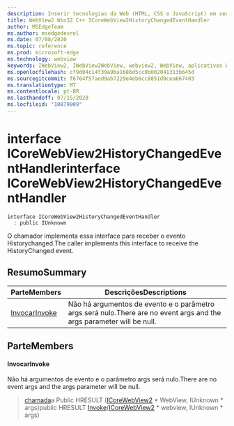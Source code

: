 ```yaml
---
description: Inserir tecnologias da Web (HTML, CSS e JavaScript) em seus aplicativos nativos com o controle WebView2 do Microsoft Edge
title: WebView2 Win32 C++ ICoreWebView2HistoryChangedEventHandler
author: MSEdgeTeam
ms.author: msedgedevrel
ms.date: 07/08/2020
ms.topic: reference
ms.prod: microsoft-edge
ms.technology: webview
keywords: IWebView2, IWebView2WebView, webview2, WebView, aplicativos Win32, Win32, Edge, ICoreWebView2, ICoreWebView2Controller, controle do navegador, HTML Edge, ICoreWebView2HistoryChangedEventHandler
ms.openlocfilehash: cf9d04c14f39a9ba1686d5cc9b002041313b645d
ms.sourcegitcommit: f6764f57aed9ab7229e4eb6cc8851d0cea667403
ms.translationtype: MT
ms.contentlocale: pt-BR
ms.lasthandoff: 07/15/2020
ms.locfileid: "10879909"
---
```

# <span data-ttu-id="4e1cd-104">interface ICoreWebView2HistoryChangedEventHandler</span><span class="sxs-lookup"><span data-stu-id="4e1cd-104">interface ICoreWebView2HistoryChangedEventHandler</span></span> 

```
interface ICoreWebView2HistoryChangedEventHandler
  : public IUnknown
```

<span data-ttu-id="4e1cd-105">O chamador implementa essa interface para receber o evento Historychanged.</span><span class="sxs-lookup"><span data-stu-id="4e1cd-105">The caller implements this interface to receive the HistoryChanged event.</span></span>

## <span data-ttu-id="4e1cd-106">Resumo</span><span class="sxs-lookup"><span data-stu-id="4e1cd-106">Summary</span></span>

 <span data-ttu-id="4e1cd-107">Parte</span><span class="sxs-lookup"><span data-stu-id="4e1cd-107">Members</span></span>                        | <span data-ttu-id="4e1cd-108">Descrições</span><span class="sxs-lookup"><span data-stu-id="4e1cd-108">Descriptions</span></span>
--------------------------------|---------------------------------------------
[<span data-ttu-id="4e1cd-109">Invocar</span><span class="sxs-lookup"><span data-stu-id="4e1cd-109">Invoke</span></span>](#invoke) | <span data-ttu-id="4e1cd-110">Não há argumentos de evento e o parâmetro args será nulo.</span><span class="sxs-lookup"><span data-stu-id="4e1cd-110">There are no event args and the args parameter will be null.</span></span>

## <span data-ttu-id="4e1cd-111">Parte</span><span class="sxs-lookup"><span data-stu-id="4e1cd-111">Members</span></span>

#### <span data-ttu-id="4e1cd-112">Invocar</span><span class="sxs-lookup"><span data-stu-id="4e1cd-112">Invoke</span></span> 

<span data-ttu-id="4e1cd-113">Não há argumentos de evento e o parâmetro args será nulo.</span><span class="sxs-lookup"><span data-stu-id="4e1cd-113">There are no event args and the args parameter will be null.</span></span>

> <span data-ttu-id="4e1cd-114">[chamada](#invoke)a Public HRESULT ([ICoreWebView2](icorewebview2.md) \* WebView, IUnknown \* args)</span><span class="sxs-lookup"><span data-stu-id="4e1cd-114">public HRESULT [Invoke](#invoke)([ICoreWebView2](icorewebview2.md) \* webview, IUnknown \* args)</span></span>

